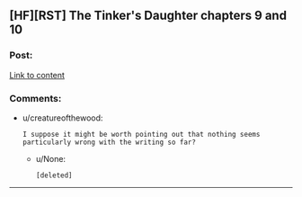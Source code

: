 ## [HF][RST] The Tinker's Daughter chapters 9 and 10

### Post:

[Link to content](https://www.patreon.com/posts/6165578)

### Comments:

- u/creatureofthewood:
  ```
  I suppose it might be worth pointing out that nothing seems particularly wrong with the writing so far?
  ```

  - u/None:
    ```
    [deleted]
    ```

---

